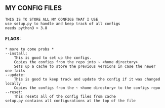 ## MY CONFIG FILES
    THIS IS TO STORE ALL MY CONFIGS THAT I USE
    use setup.py to handle and keep track of all configs
    needs python3 > 3.8
#### FLAGS:
    * more to come probs *
    --install:
        This is good to set up the configs.
        Copies the configs from the repo into ~ <home directory>
        Sets up a cache to store the previous versions in case the newer one fails
    --update:
        This is good to keep track and update the config if it was changed locally
        Copies the configs from the ~ <home directory> to the configs repo
    --reset:
        This resets all of the config files from cache
    setup.py contains all configurations at the top of the file
